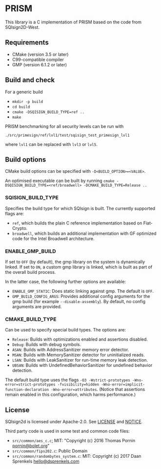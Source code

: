 # PRISM

This library is a C implementation of PRISM based on the code from SQIsign2D-West.

## Requirements

- CMake (version 3.5 or later)
- C99-compatible compiler
- GMP (version 6.1.2 or later)

## Build and check

For a generic build

- `mkdir -p build`
- `cd build`
- `cmake -DSQISIGN_BUILD_TYPE=ref ..`
- `make`

PRISM benchmarking for all security levels can be run with

`./src/primesign/ref/lvl1/test/sqisign_test_primesign_lvl1`

where `lvl1` can be replaced with `lvl3` or `lvl5`.

## Build options

CMake build options can be specified with `-D<BUILD_OPTION>=<VALUE>`.

An optimised executable can be built by running
`cmake -DSQISIGN_BUILD_TYPE=<ref/broadwell> -DCMAKE_BUILD_TYPE=Release ..`

### SQISIGN_BUILD_TYPE

Specifies the build type for which SQIsign is built. The currently supported flags are:
- `ref`, which builds the plain C reference implementation based on Fiat-Crypto.
- `broadwell`, which builds an additional implementation with GF optimized code for the Intel Broadwell architecture.

### ENABLE_GMP_BUILD

If set to `OFF` (by default), the gmp library on the system is dynamically linked.
If set to `ON`, a custom gmp library is linked, which is built as part of the overall build process.

In the latter case, the following further options are available:
- `ENABLE_GMP_STATIC`: Does static linking against gmp. The default is `OFF`.
- `GMP_BUILD_CONFIG_ARGS`: Provides additional config arguments for the gmp build (for example `--disable-assembly`). By default, no config arguments are provided.

### CMAKE_BUILD_TYPE

Can be used to specify special build types. The options are:

- `Release`: Builds with optimizations enabled and assertions disabled.
- `Debug`: Builds with debug symbols.
- `ASAN`: Builds with AddressSanitizer memory error detector.
- `MSAN`: Builds with MemorySanitizer detector for uninitialized reads.
- `LSAN`: Builds with LeakSanitizer for run-time memory leak detection.
- `UBSAN`: Builds with UndefinedBehaviorSanitizer for undefined behavior detection.

The default build type uses the flags `-O3 -Wstrict-prototypes -Wno-error=strict-prototypes -fvisibility=hidden -Wno-error=implicit-function-declaration -Wno-error=attributes`. (Notice that assertions remain enabled in this configuration, which harms performance.)

## License

SQIsign2d is licensed under Apache-2.0. See [LICENSE](LICENSE) and [NOTICE](NOTICE).

Third party code is used in some test and common code files:

- `src/common/aes_c.c`; MIT: "Copyright (c) 2016 Thomas Pornin <pornin@bolet.org>"
- `src/common/fips202.c`: Public Domain
- `src/common/randombytes_system.c`: MIT: Copyright (c) 2017 Daan Sprenkels <hello@dsprenkels.com>

